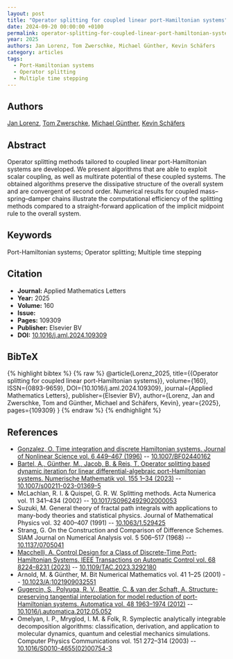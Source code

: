 ```yaml
---
layout: post
title: "Operator splitting for coupled linear port-Hamiltonian systems"
date: 2024-09-20 00:00:00 +0100
permalink: operator-splitting-for-coupled-linear-port-hamiltonian-systems
year: 2025
authors: Jan Lorenz, Tom Zwerschke, Michael Günther, Kevin Schäfers
category: articles
tags:
  - Port-Hamiltonian systems
  - Operator splitting
  - Multiple time stepping
---
```

 
## Authors
[Jan Lorenz](authors/jan_lorenz), [Tom Zwerschke](authors/tom_zwerschke), [Michael Günther](authors/michael_gunther), [Kevin Schäfers](authors/kevin_schafers)
 
## Abstract
Operator splitting methods tailored to coupled linear port-Hamiltonian systems are developed. We present algorithms that are able to exploit scalar coupling, as well as multirate potential of these coupled systems. The obtained algorithms preserve the dissipative structure of the overall system and are convergent of second order. Numerical results for coupled mass–spring–damper chains illustrate the computational efficiency of the splitting methods compared to a straight-forward application of the implicit midpoint rule to the overall system.
 
## Keywords
Port-Hamiltonian systems; Operator splitting; Multiple time stepping
 
## Citation
- **Journal:** Applied Mathematics Letters
- **Year:** 2025
- **Volume:** 160
- **Issue:** 
- **Pages:** 109309
- **Publisher:** Elsevier BV
- **DOI:** [10.1016/j.aml.2024.109309](https://doi.org/10.1016/j.aml.2024.109309)
 
## BibTeX
{% highlight bibtex %}
{% raw %}
@article{Lorenz_2025,
  title={{Operator splitting for coupled linear port-Hamiltonian systems}},
  volume={160},
  ISSN={0893-9659},
  DOI={10.1016/j.aml.2024.109309},
  journal={Applied Mathematics Letters},
  publisher={Elsevier BV},
  author={Lorenz, Jan and Zwerschke, Tom and Günther, Michael and Schäfers, Kevin},
  year={2025},
  pages={109309}
}
{% endraw %}
{% endhighlight %}
 
## References
- [Gonzalez, O. Time integration and discrete Hamiltonian systems. Journal of Nonlinear Science vol. 6 449–467 (1996)](time-integration-and-discrete-hamiltonian-systems) -- [10.1007/BF02440162](https://doi.org/10.1007/BF02440162)
- [Bartel, A., Günther, M., Jacob, B. & Reis, T. Operator splitting based dynamic iteration for linear differential-algebraic port-Hamiltonian systems. Numerische Mathematik vol. 155 1–34 (2023)](operator-splitting-based-dynamic-iteration-for-linear-differential-algebraic-port-hamiltonian-systems) -- [10.1007/s00211-023-01369-5](https://doi.org/10.1007/s00211-023-01369-5)
- McLachlan, R. I. & Quispel, G. R. W. Splitting methods. Acta Numerica vol. 11 341–434 (2002) -- [10.1017/S0962492902000053](https://doi.org/10.1017/S0962492902000053)
- Suzuki, M. General theory of fractal path integrals with applications to many-body theories and statistical physics. Journal of Mathematical Physics vol. 32 400–407 (1991) -- [10.1063/1.529425](https://doi.org/10.1063/1.529425)
- Strang, G. On the Construction and Comparison of Difference Schemes. SIAM Journal on Numerical Analysis vol. 5 506–517 (1968) -- [10.1137/0705041](https://doi.org/10.1137/0705041)
- [Macchelli, A. Control Design for a Class of Discrete-Time Port-Hamiltonian Systems. IEEE Transactions on Automatic Control vol. 68 8224–8231 (2023)](control-design-for-a-class-of-discrete-time-port-hamiltonian-systems) -- [10.1109/TAC.2023.3292180](https://doi.org/10.1109/TAC.2023.3292180)
- Arnold, M. & Günther, M. Bit Numerical Mathematics vol. 41 1–25 (2001) -- [10.1023/A:1021909032551](https://doi.org/10.1023/A:1021909032551)
- [Gugercin, S., Polyuga, R. V., Beattie, C. & van der Schaft, A. Structure-preserving tangential interpolation for model reduction of port-Hamiltonian systems. Automatica vol. 48 1963–1974 (2012)](structure-preserving-tangential-interpolation-for-model-reduction-of-port-hamiltonian-systems) -- [10.1016/j.automatica.2012.05.052](https://doi.org/10.1016/j.automatica.2012.05.052)
- Omelyan, I. P., Mryglod, I. M. & Folk, R. Symplectic analytically integrable decomposition algorithms: classification, derivation, and application to molecular dynamics, quantum and celestial mechanics simulations. Computer Physics Communications vol. 151 272–314 (2003) -- [10.1016/S0010-4655(02)00754-3](https://doi.org/10.1016/S0010-4655(02)00754-3)

